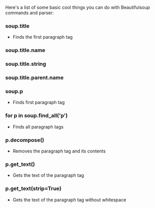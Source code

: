 Here's a list of some basic cool things you can do with Beautifulsoup commands and parser:   
### soup.title   
- Finds the first paragraph tag
### soup.title.name
### soup.title.string
### soup.title.parent.name
### soup.p 
- Finds first paragraph tag
### for p in soup.find_all('p')
- Finds all paragraph tags
### p.decompose()
- Removes the paragraph tag and its contents
### p.get_text()
- Gets the text of the paragraph tag
### p.get_text(strip=True)
- Gets the text of the paragraph tag without whitespace